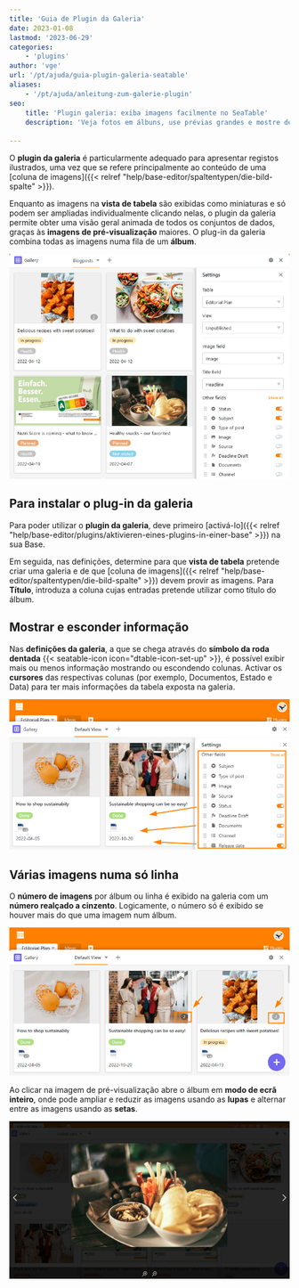 ```yaml
---
title: 'Guia de Plugin da Galeria'
date: 2023-01-08
lastmod: '2023-06-29'
categories:
    - 'plugins'
author: 'vge'
url: '/pt/ajuda/guia-plugin-galeria-seatable'
aliases:
    - '/pt/ajuda/anleitung-zum-galerie-plugin'
seo:
    title: 'Plugin galeria: exiba imagens facilmente no SeaTable'
    description: 'Veja fotos em álbuns, use prévias grandes e mostre detalhes relevantes da tabela no SeaTable através do plugin de galeria.'

---
```


O **plugin da galeria** é particularmente adequado para apresentar registos ilustrados, uma vez que se refere principalmente ao conteúdo de uma [coluna de imagens]({{< relref "help/base-editor/spaltentypen/die-bild-spalte" >}}).

Enquanto as imagens na **vista de tabela** são exibidas como miniaturas e só podem ser ampliadas individualmente clicando nelas, o plugin da galeria permite obter uma visão geral animada de todos os conjuntos de dados, graças às **imagens de pré-visualização** maiores. O plug-in da galeria combina todas as imagens numa fila de um **álbum**.

![Galeria plugin](images/Galerie-Plugin.png)

## Para instalar o plug-in da galeria

Para poder utilizar o **plugin da galeria**, deve primeiro [activá-lo]({{< relref "help/base-editor/plugins/aktivieren-eines-plugins-in-einer-base" >}}) na sua Base.

Em seguida, nas definições, determine para que **vista de tabela** pretende criar uma galeria e de que [coluna de imagens]({{< relref "help/base-editor/spaltentypen/die-bild-spalte" >}}) devem provir as imagens. Para **Título**, introduza a coluna cujas entradas pretende utilizar como título do álbum.

## Mostrar e esconder informação

Nas **definições da galeria**, a que se chega através do **símbolo da roda dentada** {{< seatable-icon icon="dtable-icon-set-up" >}}, é possível exibir mais ou menos informação mostrando ou escondendo colunas. Activar os **cursores** das respectivas colunas (por exemplo, Documentos, Estado e Data) para ter mais informações da tabela exposta na galeria.

![](images/galerie-plugin.png)

## Várias imagens numa só linha

O **número de imagens** por álbum ou linha é exibido na galeria com um **número realçado a cinzento**. Logicamente, o número só é exibido se houver mais do que uma imagem num álbum.

![Galeria plugin número cinzento](images/graue-nummer.png)

Ao clicar na imagem de pré-visualização abre o álbum em **modo de ecrã inteiro**, onde pode ampliar e reduzir as imagens usando as **lupas** e alternar entre as imagens usando as **setas**.

![Modo ecrã inteiro no plugin da galeria](images/Vollbildmodus-im-Galerie-Plugin.png)
